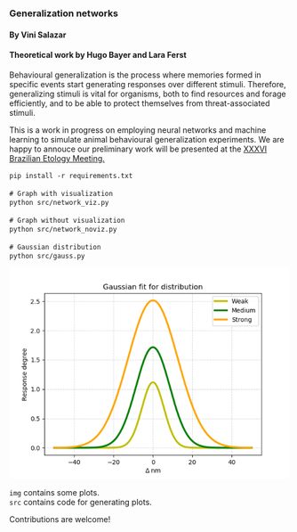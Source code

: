 ### Generalization networks
#### By Vini Salazar
#### Theoretical work by Hugo Bayer and Lara Ferst

Behavioural generalization is the process where memories formed in specific events
start generating responses over different stimuli. Therefore, generalizing stimuli
is vital for organisms, both to find resources and forage efficiently, and to be
able to protect themselves from threat-associated stimuli.

This is a work in progress on employing neural networks and machine learning to
simulate animal behavioural generalization experiments. We are happy to annouce
our preliminary work will be presented at the [XXXVI Brazilian Etology Meeting.](https://eae2018.ufop.br/)


```
pip install -r requirements.txt

# Graph with visualization
python src/network_viz.py

# Graph without visualization
python src/network_noviz.py

# Gaussian distribution
python src/gauss.py
```
![](img/gauss_poster.png)

`img` contains some plots.  
`src` contains code for generating plots.

Contributions are welcome!
